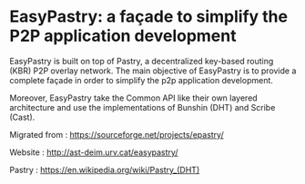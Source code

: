 # EasyPastry: a façade to simplify the P2P application development

EasyPastry is built on top of Pastry, a decentralized key-based routing (KBR) P2P overlay network. The main objective of EasyPastry is to provide a complete façade in order to simplify the p2p application development.

Moreover, EasyPastry take the Common API like their own layered architecture and use the implementations of Bunshin (DHT) and Scribe (Cast).

Migrated from : https://sourceforge.net/projects/epastry/

Website : http://ast-deim.urv.cat/easypastry/

Pastry : https://en.wikipedia.org/wiki/Pastry_(DHT)
